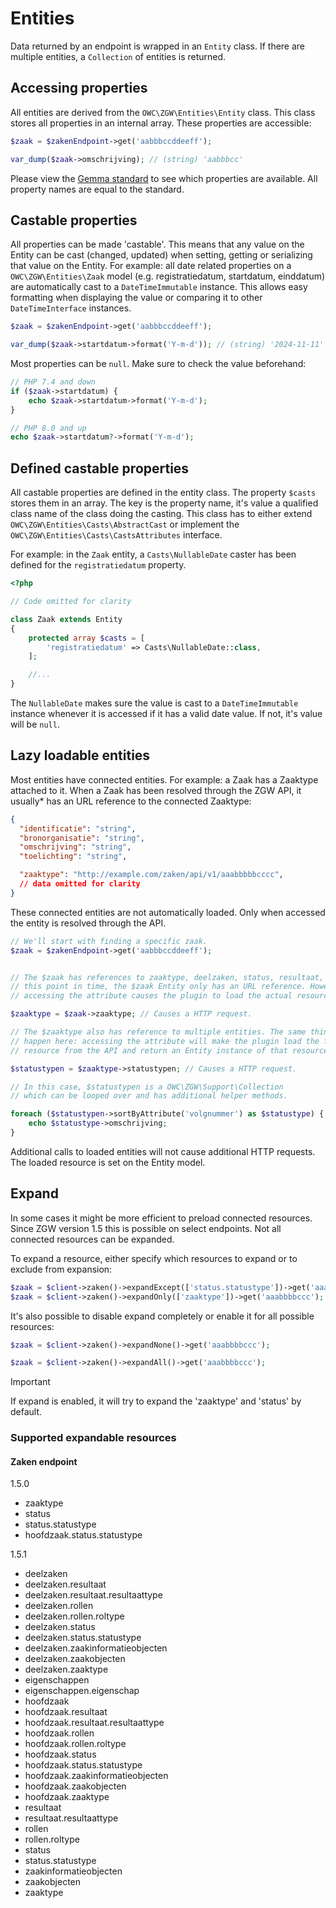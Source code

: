 # Entities

Data returned by an endpoint is wrapped in an `Entity` class. If there are multiple entities, a `Collection` of entities is returned.

## Accessing properties

All entities are derived from the `OWC\ZGW\Entities\Entity` class. This class stores all properties in an internal array. These properties are accessible:

```php
$zaak = $zakenEndpoint->get('aabbbccddeeff');

var_dump($zaak->omschrijving); // (string) 'aabbbcc'
```

Please view the [Gemma standard](https://vng-realisatie.github.io/gemma-zaken/standaard/zaken/#releases) to see which properties are available. All property names are equal to the standard.

## Castable properties

All properties can be made 'castable'. This means that any value on the Entity can be cast (changed, updated) when setting, getting or serializing that value on the Entity. For example: all date related properties on a `OWC\ZGW\Entities\Zaak` model (e.g. registratiedatum, startdatum, einddatum) are automatically cast to a `DateTimeImmutable` instance. This allows easy formatting when displaying the value or comparing it to other `DateTimeInterface` instances.

```php
$zaak = $zakenEndpoint->get('aabbbccddeeff');

var_dump($zaak->startdatum->format('Y-m-d')); // (string) '2024-11-11'
```

Most properties can be `null`. Make sure to check the value beforehand:
```php
// PHP 7.4 and down
if ($zaak->startdatum) {
    echo $zaak->startdatum->format('Y-m-d');
}

// PHP 8.0 and up
echo $zaak->startdatum?->format('Y-m-d');
```

## Defined castable properties

All castable properties are defined in the entity class. The property `$casts` stores them in an array. The key is the property name, it's value a qualified class name of the class doing the casting. This class has to either extend `OWC\ZGW\Entities\Casts\AbstractCast` or implement the `OWC\ZGW\Entities\Casts\CastsAttributes` interface.

For example: in the `Zaak` entity, a `Casts\NullableDate` caster has been defined for the `registratiedatum` property. 

```php
<?php

// Code omitted for clarity

class Zaak extends Entity
{
    protected array $casts = [
        'registratiedatum' => Casts\NullableDate::class,
    ];

    //...
}
```

The `NullableDate` makes sure the value is cast to a `DateTimeImmutable` instance whenever it is accessed if it has a valid date value. If not, it's value will be `null`. 

## Lazy loadable entities

Most entities have connected entities. For example: a Zaak has a Zaaktype attached to it. When a Zaak has been resolved through the ZGW API, it usually* has an URL reference to the connected Zaaktype:

```json
{
  "identificatie": "string",
  "bronorganisatie": "string",
  "omschrijving": "string",
  "toelichting": "string",

  "zaaktype": "http://example.com/zaken/api/v1/aaabbbbbcccc",
  // data omitted for clarity
}
```

These connected entities are not automatically loaded. Only when accessed the entity is resolved through the API.

```php
// We'll start with finding a specific zaak.
$zaak = $zakenEndpoint->get('aabbbccddeeff');


// The $zaak has references to zaaktype, deelzaken, status, resultaat, etc. At
// this point in time, the $zaak Entity only has an URL reference. However, 
// accessing the attribute causes the plugin to load the actual resource.

$zaaktype = $zaak->zaaktype; // Causes a HTTP request.

// The $zaaktype also has reference to multiple entities. The same thing will
// happen here: accessing the attribute will make the plugin load the full
// resource from the API and return an Entity instance of that resource. 

$statustypen = $zaaktype->statustypen; // Causes a HTTP request.

// In this case, $statustypen is a OWC\ZGW\Support\Collection 
// which can be looped over and has additional helper methods.

foreach ($statustypen->sortByAttribute('volgnummer') as $statustype) {
    echo $statustype->omschrijving;
}
```

Additional calls to loaded entities will not cause additional HTTP requests. The loaded resource is set on the Entity model.

## Expand

In some cases it might be more efficient to preload connected resources. Since ZGW version 1.5 this is possible on select endpoints. Not all connected resources can be expanded.

To expand a resource, either specify which resources to expand or to exclude from expansion:

```php
$zaak = $client->zaken()->expandExcept(['status.statustype'])->get('aaabbbbccc');
$zaak = $client->zaken()->expandOnly(['zaaktype'])->get('aaabbbbccc');
```

It's also possible to disable expand completely or enable it for all possible resources:
```php
$zaak = $client->zaken()->expandNone()->get('aaabbbbccc');

$zaak = $client->zaken()->expandAll()->get('aaabbbbccc');
```

> [!IMPORTANT]
> If expand is enabled, it will try to expand the 'zaaktype' and 'status' by default.

### Supported expandable resources

#### Zaken endpoint

1.5.0
- zaaktype
- status
- status.statustype
- hoofdzaak.status.statustype

1.5.1
- deelzaken
- deelzaken.resultaat
- deelzaken.resultaat.resultaattype
- deelzaken.rollen
- deelzaken.rollen.roltype
- deelzaken.status
- deelzaken.status.statustype
- deelzaken.zaakinformatieobjecten
- deelzaken.zaakobjecten
- deelzaken.zaaktype
- eigenschappen
- eigenschappen.eigenschap
- hoofdzaak
- hoofdzaak.resultaat
- hoofdzaak.resultaat.resultaattype
- hoofdzaak.rollen
- hoofdzaak.rollen.roltype
- hoofdzaak.status
- hoofdzaak.status.statustype
- hoofdzaak.zaakinformatieobjecten
- hoofdzaak.zaakobjecten
- hoofdzaak.zaaktype
- resultaat
- resultaat.resultaattype
- rollen
- rollen.roltype
- status
- status.statustype
- zaakinformatieobjecten
- zaakobjecten
- zaaktype
